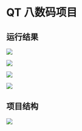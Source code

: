 # QT 八数码项目

## 运行结果

![](http://cdn.hurra.ltd/img/20201206093433.png)

![](http://cdn.hurra.ltd/img/20201206093454.png)

![](http://cdn.hurra.ltd/img/20201206093516.png)

![](http://cdn.hurra.ltd/img/20201206093543.png)

## 项目结构

![](http://cdn.hurra.ltd/img/收款码.png)

